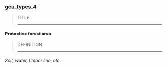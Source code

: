 ### gcu_types_4



> TITLE
> 
> ------

#### Protective forest area



> DEFINITION
> 
> ------

###### Soil, water, timber line, etc.